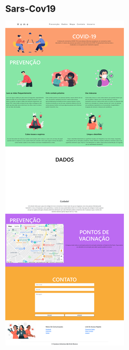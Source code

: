 # Sars-Cov19
![alt text](https://github.com/Gustavo-Antonio/Sars-Cov19/blob/master/01.png?raw=true)

